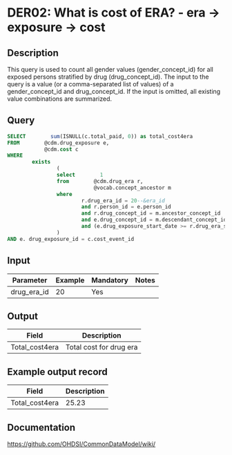 <!---
Group:drug era
Name:DER02 What is cost of ERA? - era -> exposure -> cost
Author:Patrick Ryan
CDM Version: 5.3
-->

# DER02: What is cost of ERA? - era -> exposure -> cost

## Description
This query is used to count all gender values (gender_concept_id) for all exposed persons stratified by drug (drug_concept_id). The input to the query is a value (or a comma-separated list of values) of a gender_concept_id and drug_concept_id. If the input is omitted, all existing value combinations are summarized.

## Query
```sql
SELECT        sum(ISNULL(c.total_paid, 0)) as total_cost4era
FROM        @cdm.drug_exposure e,
            @cdm.cost c
WHERE
        exists
                (
                select        1
                from        @cdm.drug_era r,
                            @vocab.concept_ancestor m
                where
                        r.drug_era_id = 20--&era_id
                        and r.person_id = e.person_id
                        and r.drug_concept_id = m.ancestor_concept_id
                        and e.drug_concept_id = m.descendant_concept_id
                        and (e.drug_exposure_start_date >= r.drug_era_start_date) AND (e.drug_exposure_start_date <= r.drug_era_end_date)
                )
AND e. drug_exposure_id = c.cost_event_id
```

## Input

|  Parameter |  Example |  Mandatory |  Notes |
| --- | --- | --- | --- |
| drug_era_id | 20 | Yes |   |

## Output

| Field |  Description |
| --- | --- |
| Total_cost4era | Total cost for drug era |

## Example output record

| Field |  Description |
| --- | --- |
| Total_cost4era | 25.23 |

## Documentation
https://github.com/OHDSI/CommonDataModel/wiki/
